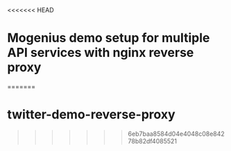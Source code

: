 <<<<<<< HEAD
# Mogenius demo setup for multiple API services with nginx reverse proxy
=======
# twitter-demo-reverse-proxy
>>>>>>> 6eb7baa8584d04e4048c08e84278b82df4085521
